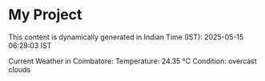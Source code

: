 # My Project

This content is dynamically generated in Indian Time (IST): 2025-05-15 06:29:03 IST


Current Weather in Coimbatore:
Temperature: 24.35 °C
Condition: overcast clouds
